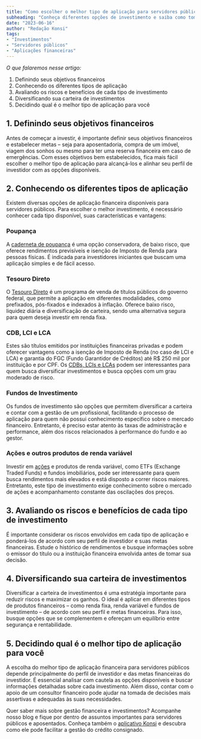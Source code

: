 ```yaml
---
title: "Como escolher o melhor tipo de aplicação para servidores públicos"
subheading: "Conheça diferentes opções de investimento e saiba como tomá-las de acordo com seus objetivos financeiros"
date: "2023-06-16"
author: "Redação Konsi"
tags:
- "Investimentos"
- "Servidores públicos"
- "Aplicações financeiras"
---
```


_O que falaremos nesse artigo:_
1. Definindo seus objetivos financeiros
2. Conhecendo os diferentes tipos de aplicação
3. Avaliando os riscos e benefícios de cada tipo de investimento
4. Diversificando sua carteira de investimentos
5. Decidindo qual é o melhor tipo de aplicação para você

## 1. Definindo seus objetivos financeiros

Antes de começar a investir, é importante definir seus objetivos financeiros e estabelecer metas – seja para aposentadoria, compra de um imóvel, viagem dos sonhos ou mesmo para ter uma reserva financeira em caso de emergências. Com esses objetivos bem estabelecidos, fica mais fácil escolher o melhor tipo de aplicação para alcançá-los e alinhar seu perfil de investidor com as opções disponíveis.

## 2. Conhecendo os diferentes tipos de aplicação

Existem diversas opções de aplicação financeira disponíveis para servidores públicos. Para escolher o melhor investimento, é necessário conhecer cada tipo disponível, suas características e vantagens:

### Poupança
A [caderneta de poupança](https://www.konsi.com.br/postagens/XXXX/) é uma opção conservadora, de baixo risco, que oferece rendimentos previsíveis e isenção de Imposto de Renda para pessoas físicas. É indicada para investidores iniciantes que buscam uma aplicação simples e de fácil acesso.

### Tesouro Direto
O [Tesouro Direto](https://www.konsi.com.br/postagens/YYYY/) é um programa de venda de títulos públicos do governo federal, que permite a aplicação em diferentes modalidades, como prefixados, pós-fixados e indexados à inflação. Oferece baixo risco, liquidez diária e diversificação de carteira, sendo uma alternativa segura para quem deseja investir em renda fixa.

### CDB, LCI e LCA
Estes são títulos emitidos por instituições financeiras privadas e podem oferecer vantagens como a isenção de Imposto de Renda (no caso de LCI e LCA) e garantia do FGC (Fundo Garantidor de Créditos) até R$ 250 mil por instituição e por CPF. Os [CDBs, LCIs e LCAs](https://www.konsi.com.br/postagens/ZZZZ/) podem ser interessantes para quem busca diversificar investimentos e busca opções com um grau moderado de risco.

### Fundos de Investimento
Os fundos de investimento são opções que permitem diversificar a carteira e contar com a gestão de um profissional, facilitando o processo de aplicação para quem não possui conhecimento específico sobre o mercado financeiro. Entretanto, é preciso estar atento às taxas de administração e performance, além dos riscos relacionados à performance do fundo e ao gestor.

### Ações e outros produtos de renda variável
Investir em [ações](https://www.konsi.com.br/postagens/AAAA/) e produtos de renda variável, como ETFs (Exchange Traded Funds) e fundos imobiliários, pode ser interessante para quem busca rendimentos mais elevados e está disposto a correr riscos maiores. Entretanto, este tipo de investimento exige conhecimento sobre o mercado de ações e acompanhamento constante das oscilações dos preços.

## 3. Avaliando os riscos e benefícios de cada tipo de investimento

É importante considerar os riscos envolvidos em cada tipo de aplicação e ponderá-los de acordo com seu perfil de investidor e suas metas financeiras. Estude o histórico de rendimentos e busque informações sobre o emissor do título ou a instituição financeira envolvida antes de tomar sua decisão.

## 4. Diversificando sua carteira de investimentos

Diversificar a carteira de investimentos é uma estratégia importante para reduzir riscos e maximizar os ganhos. O ideal é aplicar em diferentes tipos de produtos financeiros – como renda fixa, renda variável e fundos de investimento – de acordo com seu perfil e metas financeiras. Para isso, busque opções que se complementem e ofereçam um equilíbrio entre segurança e rentabilidade.

## 5. Decidindo qual é o melhor tipo de aplicação para você

A escolha do melhor tipo de aplicação financeira para servidores públicos depende principalmente do perfil de investidor e das metas financeiras do investidor. É essencial analisar com cautela as opções disponíveis e buscar informações detalhadas sobre cada investimento. Além disso, contar com o apoio de um consultor financeiro pode ajudar na tomada de decisões mais assertivas e adequadas às suas necessidades.

Quer saber mais sobre gestão financeira e investimentos? Acompanhe nosso blog e fique por dentro de assuntos importantes para servidores públicos e aposentados. Conheça também o [aplicativo Konsi](https://www.konsi.com.br/app-download) e descubra como ele pode facilitar a gestão do crédito consignado.